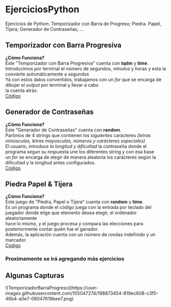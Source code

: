 # EjerciciosPython
Ejercicios de Python: Temporizador con Barra de Progreso; Piedra. Papel, Tijera; Generador de Contraseñas; ...

<h2>Temporizador con Barra Progresiva</h2>
<b>¿Cómo Funciona?</b> <br>
Este "Temporizador con Barra Progresiva" cuenta con <b>tqdm</b> y <b>time</b>. <br>
Introducimos por terminal el número de segundos, minutos y horas y esta la convierte automáticamente a segundos <br>
Ya con estos datos convertidos, trabajamos con un <i>for</i> que se encarga de dibujar el <i>output</i> por terminal y llevar a cabo <br>
la cuenta atrás. <br>
<a href='/Ejercicios/GeneradorContraseñas.py'>Código</a>

<h2>Generador de Contraseñas</h2>
<b>¿Cómo Funciona?</b> <br>
Este "Generador de Contraseñas" cuenta con <b>random</b>. <br>
Partimos de 4 strings que contienen los siguientes carácteres <i>(letras minúsculas, letras mayúsculas, números y carácteres especiales)</i> <br>
El usuario, <i>introduce la longitud y dificultad</i> la contraseña donde el programa segun su respuesta une los diferentes string y con esa base <br>
un <i>for</i> se encarga de elegir de manera aleatoría los carácteres según la dificultad y la longitud antes configurados. <br>
<a href='/Ejercicios/GeneradorContraseñas.py'>Código</a>

<h2>Piedra Papel & Tijera</h2>
<b>¿Cómo Funciona?</b> <br>
Este juego de "Piedra, Papel o Tijera" cuenta con <b>random</b> y <b>time</b>. <br>
Es un programa donde el código juega con la entrada por teclado del juegador donde elige que elemento desea elegir, el ordenador aleatoriamente <br>
hace lo mismo, y el  juego procesa y compara las elecciones para posteriormente contar quién fue el ganador. <br>
Además, la aplicación cuenta con un número de rondas indefinido y un marcador. <br>
<a href='/Ejercicios/TemporizadorCuentaRegresiva.py'>Código</a>

<h3>Proximamente se irá agregando más ejercicios</h3>

<h2>Algunas Capturas</h2>
![TemporizadorBarraProgreso](https://user-images.githubusercontent.com/105047274/198873454-819ec608-c3f5-46b4-a0e7-06047619bee7.png)
